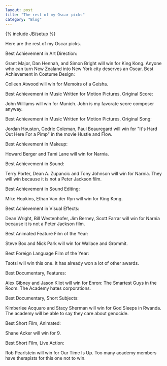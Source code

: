 ```yaml
---
layout: post
title: "The rest of my Oscar picks"
category: "Blog"
---
```

{% include JB/setup %}

Here are the rest of my Oscar picks.

Best Achievement in Art Direction:

Grant Major, Dan Hennah, and Simon Bright will win for King Kong. Anyone who can turn New Zealand into New York city deserves an Oscar. Best Achievement in Costume Design:

Colleen Atwood will win for Memoirs of a Geisha.

Best Achievement in Music Written for Motion Pictures, Original Score:

John Williams will win for Munich. John is my favorate score composer anyway.

Best Achievement in Music Written for Motion Pictures, Original Song:

Jordan Houston, Cedric Coleman, Paul Beauregard will win for "It's Hard Out Here For a Pimp" in the movie Hustle and Flow.

Best Achievement in Makeup:

Howard Berger and Tami Lane will win for Narnia.

Best Achievement in Sound:

Terry Porter, Dean A. Zupancic and Tony Johnson will win for Narnia. They will win because it is not a Peter Jackson film.

Best Achievement in Sound Editing:

Mike Hopkins, Ethan Van der Ryn will win for King Kong. 

Best Achievement in Visual Effects:

Dean Wright, Bill Westenhofer, Jim Berney, Scott Farrar will win for Narnia because it is not a Peter Jackson film.

Best Animated Feature Film of the Year:

Steve Box and Nick Park will win for Wallace and Grommit.

Best Foreign Language Film of the Year:

Tsotsi will win this one. It has already won a lot of other awards.

Best Documentary, Features:

Alex Gibney and Jason Kliot will win for Enron: The Smartest Guys in the Room. The Academy hates corporations.

Best Documentary, Short Subjects:

Kimberlee Acquaro and Stacy Sherman will win for God Sleeps in Rwanda. The academy will be able to say they care about genocide.

Best Short Film, Animated:

Shane Acker will win for 9.

Best Short Film, Live Action:

Rob Pearlstein will win for Our Time Is Up. Too many academy members have therapists for this one not to win.